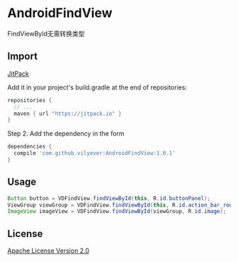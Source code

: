 # AndroidFindView
FindViewById无需转换类型

## Import
[JitPack](https://jitpack.io/)

Add it in your project's build.gradle at the end of repositories:

```gradle
repositories {
  // ...
  maven { url "https://jitpack.io" }
}
```

Step 2. Add the dependency in the form

```gradle
dependencies {
  compile 'com.github.vilyever:AndroidFindView:1.0.1'
}
```

## Usage
```java
Button button = VDFindView.findViewById(this, R.id.buttonPanel);
ViewGroup viewGroup = VDFindView.findViewById(this, R.id.action_bar_root);
ImageView imageView = VDFindView.findViewById(viewGroup, R.id.image);
```

## License
[Apache License Version 2.0](http://www.apache.org/licenses/LICENSE-2.0.txt)
